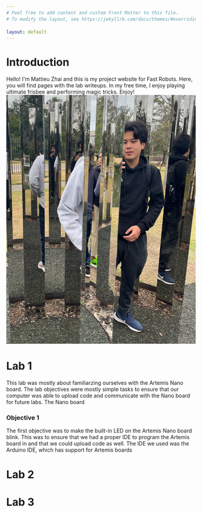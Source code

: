 ```yaml
---
# Feel free to add content and custom Front Matter to this file.
# To modify the layout, see https://jekyllrb.com/docs/themes/#overriding-theme-defaults

layout: default
---
```

# Introduction
Hello! I'm Mattieu Zhai and this is my project website for Fast Robots. 
Here, you will find pages with the lab writeups. In my free time, I enjoy playing ultimate frisbee and 
performing magic tricks. Enjoy!
![ME](/photo.png)
# Lab 1
This lab was mostly about familiarzing ourselves with the Artemis Nano board. The lab objectives were mostly simple tasks to ensure that our computer was able to upload code and communicate with the Nano board for future labs. The Nano board  
### Objective 1
The first objective was to make the built-in LED on the Artemis Nano board blink. This was to ensure that we had a proper IDE to program the Artemis board in and that we could upload code as well. The IDE we used was the Arduino IDE, which has support for Artemis boards 

# Lab 2

# Lab 3
